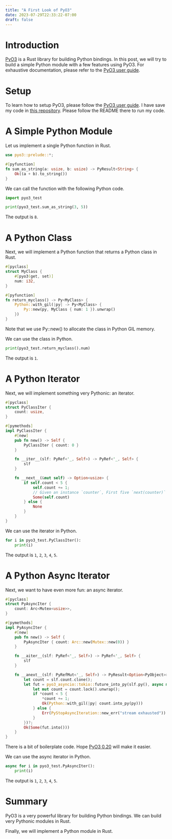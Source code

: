 ```yaml
---
title: "A First Look of PyO3"
date: 2023-07-29T22:33:22-07:00
draft: false
---
```


# Introduction

[PyO3](https://pyo3.rs/main/) is a Rust library for building Python bindings. In this post, we will
try to build a simple Python module with a few features using PyO3. For exhaustive documentation,
please refer to the [PyO3 user guide](https://pyo3.rs/main/).

# Setup

To learn how to setup PyO3, please follow the [PyO3 user guide](https://pyo3.rs/main/). I have
save my code in [this repository](https://github.com/aspcompiler/pyo3-test). Please follow the
README there to run my code.

# A Simple Python Module

Let us implement a single Python function in Rust.

```rust
use pyo3::prelude::*;

#[pyfunction]
fn sum_as_string(a: usize, b: usize) -> PyResult<String> {
    Ok((a + b).to_string())
}
```

We can call the function with the following Python code.

```python
import pyo3_test

print(pyo3_test.sum_as_string(3, 5))
```

The output is `8`.

# A Python Class

Next, we will implement a Python function that returns a Python class in Rust.

```rust
#[pyclass]
struct MyClass {
    #[pyo3(get, set)]
    num: i32,
}

#[pyfunction]
fn return_myclass() -> Py<MyClass> {
    Python::with_gil(|py| -> Py<MyClass> {
        Py::new(py, MyClass { num: 1 }).unwrap()
    })
}
```

Note that we use Py::new() to allocate the class in Python GIL memory.

We can use the class in Python.

```python
print(pyo3_test.return_myclass().num)
```

The output is `1`.

# A Python Iterator

Next, we will implement something very Pythonic: an iterator.

```rust
#[pyclass]
struct PyClassIter {
    count: usize,
}

#[pymethods]
impl PyClassIter {
    #[new]
    pub fn new() -> Self {
        PyClassIter { count: 0 }
    }

    fn __iter__(slf: PyRef<'_, Self>) -> PyRef<'_, Self> {
        slf
    }

    fn __next__(&mut self) -> Option<usize> {
        if self.count < 5 {
            self.count += 1;
            // Given an instance `counter`, First five `next(counter)` calls yield 1, 2, 3, 4, 5.
            Some(self.count)
        } else {
            None
        }
    }
}
```

We can use the iterator in Python.

```python
for i in pyo3_test.PyClassIter():
    print(i)
```

The output is `1`, `2`, `3`, `4`, `5`.

# A Python Async Iterator

Next, we want to have even more fun: an async iterator.

```rust
#[pyclass]
struct PyAsyncIter {
    count: Arc<Mutex<usize>>,
}

#[pymethods]
impl PyAsyncIter {
    #[new]
    pub fn new() -> Self {
        PyAsyncIter { count: Arc::new(Mutex::new(0)) }
    }

    fn __aiter__(slf: PyRef<'_, Self>) -> PyRef<'_, Self> {
        slf
    }

    fn __anext__(slf: PyRefMut<'_, Self>) -> PyResult<Option<PyObject>> {
        let count = slf.count.clone();
        let fut = pyo3_asyncio::tokio::future_into_py(slf.py(), async move {
            let mut count = count.lock().unwrap();
            if *count < 5 {
                *count += 1;
                Ok(Python::with_gil(|py| count.into_py(py)))
            } else {
                Err(PyStopAsyncIteration::new_err("stream exhausted"))
            }    
        })?;
        Ok(Some(fut.into()))
    }
}
```

There is a bit of boilerplate code. Hope [PyO3 0.20](https://github.com/PyO3/pyo3/issues/3246) will
make it easier.

We can use the async iterator in Python.

```python
async for i in pyo3_test.PyAsyncIter():
    print(i)
```

The output is `1`, `2`, `3`, `4`, `5`.

# Summary

PyO3 is a very powerful library for building Python bindings. We can build very Pythonic modules
in Rust.

Finally, we will implement a Python module in Rust.
